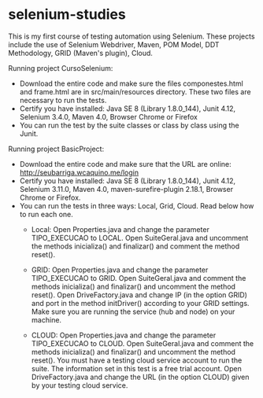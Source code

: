 # selenium-studies
This is my first course of testing automation using Selenium. These projects include the use of Selenium Webdriver, Maven, POM Model, DDT Methodology, GRID (Maven's plugin), Cloud.


Running project CursoSelenium:
- Download the entire code and make sure the files componestes.html and frame.html are in src/main/resources directory. These two files are necessary to run the tests.
- Certify you have installed: Java SE 8 (Library 1.8.0_144), Junit 4.12, Selenium 3.4.0, Maven 4.0, Browser Chrome or Firefox
- You can run the test by the suite classes or class by class using the Junit.


Running project BasicProject:
- Download the entire code and make sure that the URL are online: http://seubarriga.wcaquino.me/login
- Certify you have installed: Java SE 8 (Library 1.8.0_144), Junit 4.12, Selenium 3.11.0, Maven 4.0, maven-surefire-plugin 2.18.1, Browser Chrome or Firefox.
- You can run the tests in three ways: Local, Grid, Cloud. Read below how to run each one.
  - Local: Open Properties.java and change the parameter TIPO_EXECUCAO to LOCAL.
           Open SuiteGeral.java and uncomment the methods inicializa() and finalizar() and comment the method reset().
  
  - GRID: Open Properties.java and change the parameter TIPO_EXECUCAO to GRID.
          Open SuiteGeral.java and comment the methods inicializa() and finalizar() and uncomment the method reset().
          Open DriveFactory.java and change IP (in the option GRID) and port in the method initDriver() according to your GRID settings.
          Make sure you are running the service (hub and node) on your machine.
  
  - CLOUD: Open Properties.java and change the parameter TIPO_EXECUCAO to CLOUD.
           Open SuiteGeral.java and comment the methods inicializa() and finalizar() and uncomment the method reset().
           You must have a testing cloud service account to run the suite. The information set in this test is a free trial account.
           Open DriveFactory.java and change the URL (in the option CLOUD) given by your testing cloud service.
